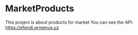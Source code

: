 # MarketProducts 
This project is about products for market 
You can see the API: https://efendi.qrmenus.uz
